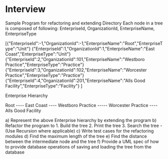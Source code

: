# Interview
Sample Program for refactoring and extending
Directory
Each node in a tree is composed of following:
EnterpriseId, OrganizationId, EnterpriseName, EnterpriseType

[{"EnterpriseId":-1,"OrganizationId":-1,"EnterpriseName":"Root","EnterpriseType":"Unit"}
 {"EnterpriseId":1,"OrganizationId":1,"EnterpriseName":"East Coast","EnterpriseType":"Unit"}
 {"EnterpriseId":2,"OrganizationId":101,"EnterpriseName":"Westboro Practice","EnterpriseType":"Practice"}
 {"EnterpriseId":3,"OrganizationId":102,"EnterpriseName":"Worcester Practice","EnterpriseType":"Practice"}
 {"EnterpriseId":4,"OrganizationId":201,"EnterpriseName":"Alls Good Facility","EnterpriseType":"Facility"}
 ]


Enterprise Hierarchy

Root
	---- East Coast
		---- Westboro Practice
		----- Worcester Practice
			---- Alls Good Facility


a)	Represent the above Enterprise hierarchy by extending the program
b)	Refactor the program to 
	1.	Build the tree
	2.	Print the tree
	3.	Search the tree - (Use Recursion where applicable)
c)	Write test cases for the refactoring modules 
d)	Find the maximum length of the tree
e)	Find the distance between the intermediate node and the tree
f)  Provide a UML spec of how to provide database operations of saving and loading the tree from the database
 
